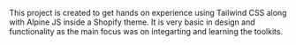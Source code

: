 

This project is created to get hands on experience using Tailwind CSS along with Alpine JS inside a Shopify theme. It is very basic in design and functionality as the main focus was on integarting and learning the toolkits.
